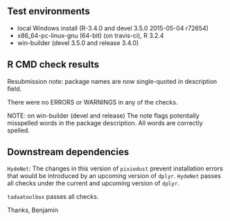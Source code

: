 ## Test environments
* local Windows install (R-3.4.0 and devel 3.5.0 2015-05-04 r72654)
* x86_64-pc-linux-gnu (64-bit) (on travis-ci), R 3.2.4
* win-builder (devel 3.5.0 and release 3.4.0)

## R CMD check results
Resubmission note: package names are now single-quoted in description field.

There were no ERRORS or WARNINGS in any of the checks.

NOTE: on win-builder (devel and release)
The note flags potentially misspelled words in the package
description.  All words are correctly spelled.


## Downstream dependencies
`HydeNet`: The changes in this version of `pixiedust`
prevent installation errors that would be introduced by an upcoming version
of `dplyr`. `HydeNet` passes all checks under the current and upcoming version
of `dplyr`.

`tadaatoolbox` passes all checks.

Thanks,
Benjamin
